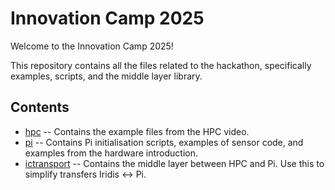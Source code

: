 # Innovation Camp 2025
Welcome to the Innovation Camp 2025!

This repository contains all the files related to the hackathon, specifically examples, scripts, and the middle layer library.

## Contents
- [hpc](./hpc) -- Contains the example files from the HPC video.
- [pi](./pi) -- Contains Pi initialisation scripts, examples of sensor code, and examples from the hardware introduction.
- [ictransport](./ictransport) -- Contains the middle layer between HPC and Pi. Use this to simplify transfers Iridis <-> Pi.

